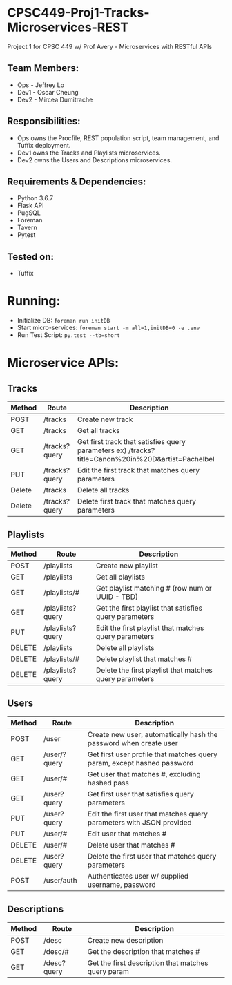 # CPSC449-Proj1-Tracks-Microservices-REST
Project 1 for CPSC 449 w/ Prof Avery - Microservices with RESTful APIs

## Team Members:
* Ops  - Jeffrey Lo
* Dev1 - Oscar Cheung
* Dev2 - Mircea Dumitrache

## Responsibilities:
* Ops   owns the Procfile, REST population script, team management, and Tuffix deployment.
* Dev1  owns the Tracks and Playlists microservices.
* Dev2  owns the Users and Descriptions microservices.

## Requirements & Dependencies:
* Python 3.6.7
* Flask API
* PugSQL
* Foreman
* Tavern
* Pytest

## Tested on:
* Tuffix


# Running: 
* Initialize DB: ```foreman run initDB```
* Start micro-services: ```foreman start -m all=1,initDB=0 -e .env```
* Run Test Script: ```py.test --tb=short``` 

# Microservice APIs:
## Tracks
| Method | Route         | Description                                                                                       |
|---------|---------------|---------------------------------------------------------------------------------------------------|
| POST    | /tracks       | Create new track                                                                                  |
| GET     | /tracks       | Get all tracks                                                                                    |
| GET     | /tracks?query | Get first track that satisfies query parameters ex) /tracks?title=Canon%20in%20D&artist=Pachelbel |
| PUT     | /tracks?query | Edit the first track that matches query parameters                                                |
| Delete  | /tracks       | Delete all tracks                                                                                 |
| Delete  | /tracks?query | Delete first track that matches query parameters                                                  |

## Playlists
| Method | Route            | Description                                             |
|--------|------------------|---------------------------------------------------------|
| POST   | /playlists       | Create new playlist                                     |
| GET    | /playlists       | Get all playlists                                       |
| GET    | /playlists/#     | Get playlist matching # (row num or UUID - TBD)         |
| GET    | /playlists?query | Get the first playlist that satisfies query parameters  |
| PUT    | /playlists?query | Edit the first playlist that matches query parameters   |
| DELETE | /playlists       | Delete all playlists                                    |
| DELETE | /playlists/#     | Delete playlist that matches #                          |
| DELETE | /playlists?query | Delete the first playlist that matches query parameters |

## Users
| Method | Route        | Description                                                             |
|--------|--------------|-------------------------------------------------------------------------|
| POST   | /user        | Create new user, automatically hash the password when create user       |
| GET    | /user/?query | Get first user profile that matches query param, except hashed password |
| GET    | /user/#      | Get user that matches #, excluding hashed pass                          |
| GET    | /user?query  | Get first user that satisfies query parameters                          |
| PUT    | /user?query  | Edit the first user that matches query parameters with JSON provided    |
| PUT    | /user/#      | Edit user that matches #                                                |
| DELETE | /user/#      | Delete user that matches #                                              |
| DELETE | /user?query  | Delete the first user that matches query parameters                     |
| POST   | /user/auth   | Authenticates user w/ supplied username, password                       |

## Descriptions
| Method | Route              | Description                                        |
|--------|--------------------|----------------------------------------------------|
| POST   | /desc       | Create new description                             |
| GET    | /desc/#     | Get the description that matches #                 |
| GET    | /desc?query | Get the first description that matches query param |
